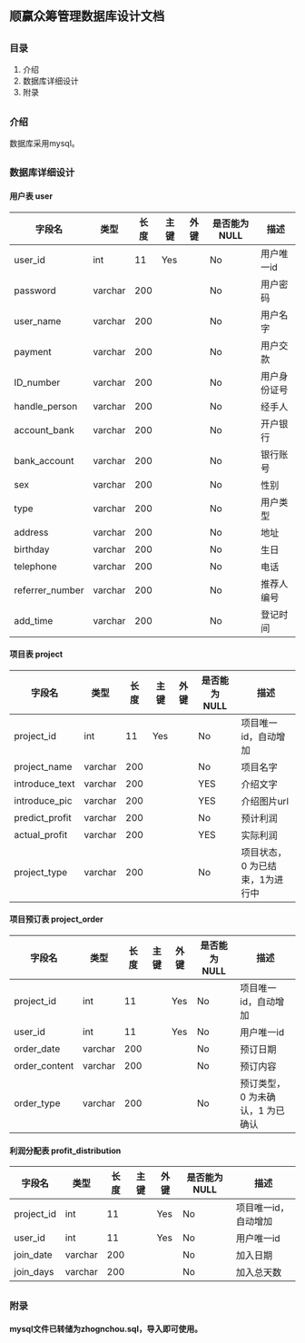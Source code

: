 ## 顺赢众筹管理数据库设计文档
##

### 目录
1.	介绍
1.	数据库详细设计
1.	附录

##
### 介绍
数据库采用mysql。

## 
### 数据库详细设计

#### 用户表 user
字段名              | 类型            | 长度 	| 主键 | 外键 | 是否能为 NULL | 描述
------------------ | --------------- | ---- 	| ---- |---- | ------------ | ---------------
user_id	           | int			 | 11	| Yes  |     | No           | 用户唯一id
password		   | varchar		 | 200	|      |     | No           | 用户密码
user_name		   | varchar		 | 200	|      |     | No           | 用户名字
payment			   | varchar		 | 200	|      |     | No           | 用户交款
ID_number		   | varchar		 | 200	|      |     | No           | 用户身份证号
handle_person	   | varchar		 | 200	|      |     | No           | 经手人
account_bank	   | varchar		 | 200	|      |     | No           | 开户银行
bank_account	   | varchar		 | 200	|      |     | No           | 银行账号
sex		   		   | varchar		 | 200	|      |     | No           | 性别
type		   	   | varchar		 | 200	|      |     | No           | 用户类型
address		   	   | varchar		 | 200	|      |     | No           | 地址
birthday		   | varchar		 | 200	|      |     | No           | 生日
telephone		   | varchar		 | 200	|      |     | No           | 电话
referrer_number	   | varchar		 | 200	|      |     | No           | 推荐人编号
add_time		   | varchar		 | 200	|      |     | No           | 登记时间

#### 项目表 project
字段名              | 类型            | 长度 	| 主键 | 外键 | 是否能为 NULL | 描述
------------------ | --------------- | ---- 	| ---- |---- | ------------ | ---------------
project_id         | int			 | 11	| Yes  |     | No           | 项目唯一id，自动增加
project_name	   | varchar		 | 200	|      |     | No           | 项目名字
introduce_text	   | varchar		 | 200	|      |     | YES          | 介绍文字
introduce_pic	   | varchar		 | 200	|      |     | YES          | 介绍图片url
predict_profit	   | varchar		 | 200	|      |     | No           | 预计利润
actual_profit	   | varchar		 | 200	|      |     | YES          | 实际利润
project_type	   | varchar		 | 200	|      |     | No           | 项目状态，0 为已结束，1为进行中

#### 项目预订表 project_order
字段名              | 类型            | 长度 	| 主键 | 外键 | 是否能为 NULL | 描述
------------------ | --------------- | ---- 	| ---- |---- | ------------ | ---------------
project_id         | int			 | 11	|      | Yes | No           | 项目唯一id，自动增加
user_id	           | int			 | 11	| 	   | Yes | No           | 用户唯一id
order_date	       | varchar		 | 200	|      |     | No           | 预订日期
order_content	   | varchar		 | 200	|      |     | No           | 预订内容
order_type	   	   | varchar		 | 200	|      |     | No           | 预订类型，0 为未确认，1 为已确认

#### 利润分配表 profit_distribution
字段名              | 类型            | 长度 	| 主键 | 外键 | 是否能为 NULL | 描述
------------------- | ---------------| ---- 	| ---- |---- | ------------ | ---------------
project_id          | int			 | 11	|      | Yes | No           | 项目唯一id，自动增加
user_id	            | int			 | 11	| 	   | Yes | No           | 用户唯一id
join_date	        | varchar		 | 200	|      |     | No           | 加入日期
join_days	   	    | varchar		 | 200	|      |     | No           | 加入总天数

## 
### 附录

#### mysql文件已转储为zhognchou.sql，导入即可使用。